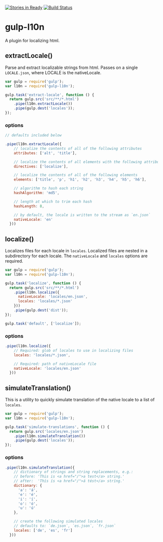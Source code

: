 [![Stories in Ready](https://badge.waffle.io/bitjson/gulp-l10n.png?label=ready&title=Ready)](https://waffle.io/bitjson/gulp-l10n)
[![Build Status](https://travis-ci.org/bitjson/gulp-l10n.svg)](https://travis-ci.org/bitjson/gulp-l10n)

# gulp-l10n

A plugin for localizing html.

## extractLocale()

Parse and extract localizable strings from html. Passes on a single `LOCALE.json`, where LOCALE is the nativeLocale.

```js
var gulp = require('gulp');
var l10n = require('gulp-l10n');

gulp.task('extract-locale', function () {
  return gulp.src('src/**/*.html')
    .pipe(l10n.extractLocale())
    .pipe(gulp.dest('locales'));
});
```

### options

```js
// defaults included below

.pipe(l10n.extractLocale({
    // localize the contents of all of the following attributes
    attributes: ['alt', 'title'],

    // localize the contents of all elements with the following attributes
    directives: ['localize'],

    // localize the contents of all of the following elements
    elements: ['title', 'p', 'h1', 'h2', 'h3', 'h4', 'h5', 'h6'],

    // algorithm to hash each string
    hashAlgorithm: 'md5',

    // length at which to trim each hash
    hashLength: 8,

    // by default, the locale is written to the stream as `en.json`
    nativeLocale: 'en'
  }))
```

## localize()

Localizes files for each locale in `locales`. Localized files are nested in a subdirectory for each locale. The `nativeLocale` and `locales` options are required.

```js
var gulp = require('gulp');
var l10n = require('gulp-l10n');

gulp.task('localize', function () {
  return gulp.src('src/**/*.html')
    .pipe(l10n.localize({
      nativeLocale: 'locales/en.json',
      locales: 'locales/*.json'
    }))
    .pipe(gulp.dest('dist'));
});

gulp.task('default', ['localize']);

```
### options

```js
.pipe(l10n.localize({
    // Required: glob of locales to use in localizing files
    locales: 'locales/*.json',

    // Required: path of nativeLocale file
    nativeLocale: 'locales/en.json'
  }))
```



## simulateTranslation()

This is a utility to quickly simulate translation of the native locale to a list of `locales`.

```js
var gulp = require('gulp');
var l10n = require('gulp-l10n');

gulp.task('simulate-translations', function () {
  return gulp.src('locales/en.json')
    .pipe(l10n.simulateTranslation())
    .pipe(gulp.dest('locales'));
});
```

### options

```js
.pipe(l10n.simulateTranslation({
    // dictionary of strings and string replacements, e.g.:
    // before: 'This is <a href="/">a test</a> string.'
    // after:  'Thís ís <a href="/">á tést</a> stríng.'
    dictionary: {
      'a': 'á',
      'e': 'é',
      'i': 'í',
      'o': 'ó',
      'u': 'ú'
    },

    // create the following simulated locales
    // defaults to: `de.json`, `es.json`, `fr.json`
    locales: ['de', 'es', 'fr']
  }))
```
